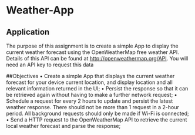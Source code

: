 # Weather-App
## Application
The purpose of this assignment is to create a simple App to display the current weather forecast using the OpenWeatherMap free weather API.  Details of this API can be found at http://openweathermap.org/API.   You will need an API key to request this data

##Objectives
•	Create a simple App that displays the current weather forecast for your device current location, and display location and all relevant information returned in the UI;
•	Persist the response so that it can be retrieved again without having to make a further network request;
•	Schedule a request for every 2 hours to update and persist the latest weather response.  There should not be more than 1 request in a 2-hour period.  All background requests should only be made if Wi-Fi is connected;
•	Send a HTTP request to the OpenWeatherMap API to retrieve the current local weather forecast and parse the response;
